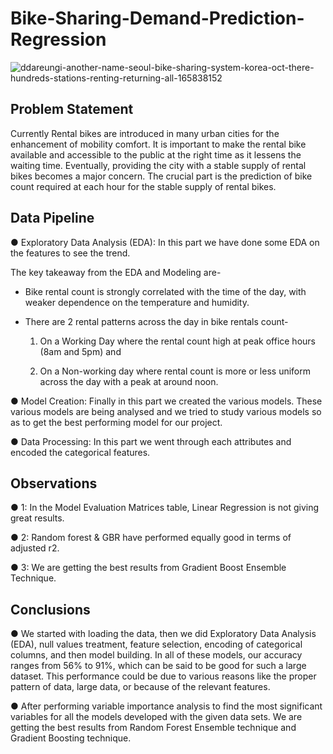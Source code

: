 # Bike-Sharing-Demand-Prediction-Regression

![ddareungi-another-name-seoul-bike-sharing-system-korea-oct-there-hundreds-stations-renting-returning-all-165838152](https://user-images.githubusercontent.com/102784806/202362988-282043e0-d7e5-46ce-9f00-1ed7e32feb38.jpg)


## Problem Statement

Currently Rental bikes are introduced in many urban cities for the enhancement of mobility comfort. It is important to make the rental bike available and accessible to the public at the right time as it lessens the waiting time. Eventually, providing the city with a stable supply of rental bikes becomes a major concern. The crucial part is the prediction of bike count required at each hour for the stable supply of rental bikes.

## Data Pipeline

● Exploratory Data Analysis (EDA): In this part we have done some EDA on the features to see the trend.

The key takeaway from the EDA and Modeling are-

* Bike rental count is strongly correlated with the time of the day, with weaker dependence on the temperature and humidity.

* There are 2 rental patterns across the day in bike rentals count-

    1) On a Working Day where the rental count high at peak office hours (8am and 5pm) and
    
    2) On a Non-working day where rental count is more or less uniform across the day with a peak at around noon.
   
        
● Model Creation: Finally in this part we created the various models. These various models are being analysed and we tried to study various models so as to get the best performing model for our project.

● Data Processing: In this part we went through each attributes and encoded the categorical features.

## Observations

● 1: In the Model Evaluation Matrices table, Linear Regression is not giving great results.

● 2: Random forest & GBR have performed equally good in terms of adjusted r2.

● 3: We are getting the best results from Gradient Boost Ensemble Technique.

## Conclusions

● We started with loading the data, then we did Exploratory Data Analysis (EDA), null values treatment, feature selection, encoding of categorical columns, and then model building. In all of these models, our accuracy ranges from 56% to 91%, which can be said to be good for such a large dataset. This performance could be due to various reasons like the proper pattern of data, large data, or because of the relevant features.

● After performing variable importance analysis to find the most significant variables for all the models developed with the given data sets. We are getting the best results from Random Forest Ensemble technique and Gradient Boosting technique.



